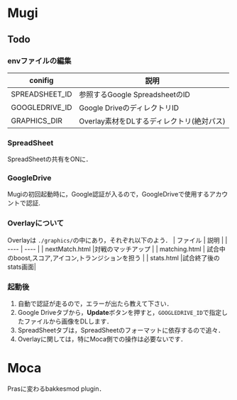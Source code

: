 # Mugi

## Todo
### envファイルの編集
| conifig | 説明 |
| ---- | ---- |
|  SPREADSHEET_ID | 参照するGoogle SpreadsheetのID |
| GOOGLEDRIVE_ID|Google DriveのディレクトリID|
| GRAPHICS_DIR |Overlay素材をDLするディレクトリ(絶対パス) |

### SpreadSheet
SpreadSheetの共有をONに．

### GoogleDrive
Mugiの初回起動時に，Google認証が入るので，GoogleDriveで使用するアカウントで認証.


### Overlayについて
Overlayは `./graphics/`の中にあり，それぞれ以下のよう．
| ファイル | 説明 |
| ---- | ---- |
| nextMatch.html |対戦のマッチアップ |
|  matching.html | 試合中のboost,スコア,アイコン,トランジションを担う |
| stats.html |試合終了後のstats画面|  

### 起動後
1. 自動で認証が走るので，エラーが出たら教えて下さい．
2. Google Driveタブから，**Update**ボタンを押すと，`GOOGLEDRIVE_ID`で指定したファイルから画像をDLします．
3. SpreadSheetタブは，SpreadSheetのフォーマットに依存するので追々．
4. Overlayに関しては，特にMoca側での操作は必要ないです．


# Moca
Prasに変わるbakkesmod plugin．